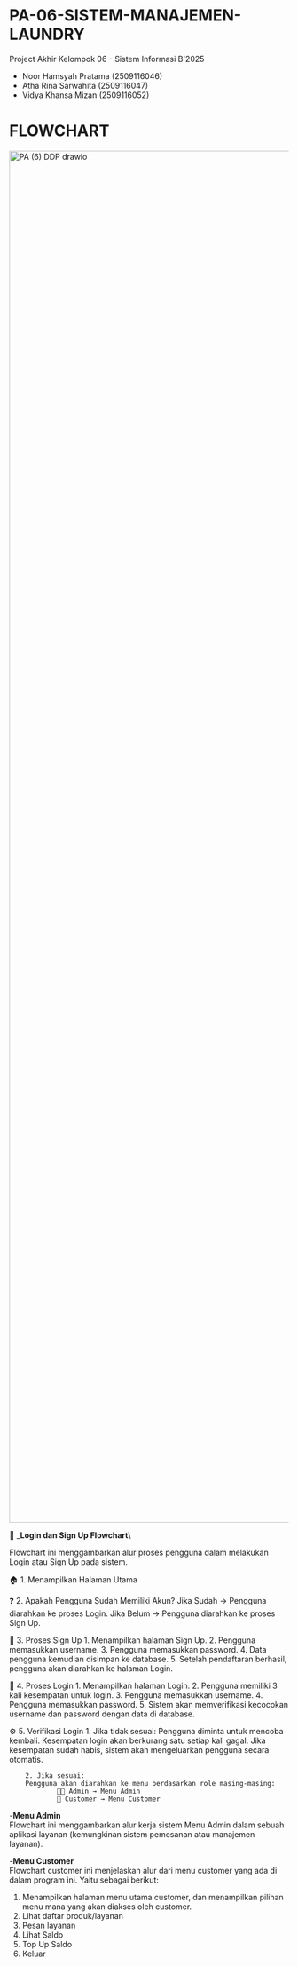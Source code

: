 # PA-06-SISTEM-MANAJEMEN-LAUNDRY
Project Akhir Kelompok 06 - Sistem Informasi B'2025
- Noor Hamsyah Pratama (2509116046)
- Atha Rina Sarwahita (2509116047)
- Vidya Khansa Mizan (2509116052)

# FLOWCHART
<img width="7610" height="2472" alt="PA (6) DDP  drawio" src="https://github.com/user-attachments/assets/1a4bc29f-e96d-43a0-81ea-023878d47ec5" />

🔐 _**Login dan Sign Up Flowchart**\

Flowchart ini menggambarkan alur proses pengguna dalam melakukan Login atau Sign Up pada sistem.

🏠 1. Menampilkan Halaman Utama


❓ 2. Apakah Pengguna Sudah Memiliki Akun?
Jika Sudah → Pengguna diarahkan ke proses Login.
Jika Belum → Pengguna diarahkan ke proses Sign Up.

📝 3. Proses Sign Up
        1. Menampilkan halaman Sign Up.
        2. Pengguna memasukkan username.
        3. Pengguna memasukkan password.
        4. Data pengguna kemudian disimpan ke database.
        5. Setelah pendaftaran berhasil, pengguna akan diarahkan ke halaman Login.

🔑 4. Proses Login
        1. Menampilkan halaman Login.
        2. Pengguna memiliki 3 kali kesempatan untuk login.
        3. Pengguna memasukkan username.
        4. Pengguna memasukkan password.
        5. Sistem akan memverifikasi kecocokan username dan password dengan data di database.

⚙️ 5. Verifikasi Login
        1. Jika tidak sesuai:
        Pengguna diminta untuk mencoba kembali.
        Kesempatan login akan berkurang satu setiap kali gagal.
        Jika kesempatan sudah habis, sistem akan mengeluarkan pengguna secara otomatis.

        2. Jika sesuai:
        Pengguna akan diarahkan ke menu berdasarkan role masing-masing:
                👨‍💼 Admin → Menu Admin
                👤 Customer → Menu Customer



        
-**Menu Admin**\
Flowchart ini menggambarkan alur kerja sistem Menu Admin dalam sebuah aplikasi layanan (kemungkinan sistem pemesanan atau manajemen layanan).



-**Menu Customer**\
Flowchart customer ini menjelaskan alur dari menu customer yang ada di dalam program ini. Yaitu sebagai berikut:
1. Menampilkan halaman menu utama customer, dan menampilkan pilihan menu mana yang akan diakses oleh customer.
2. Lihat daftar produk/layanan
3. Pesan layanan
4. Lihat Saldo
5. Top Up Saldo
6. Keluar


